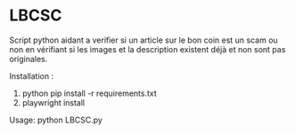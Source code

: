 # LBCSC

Script python aidant a verifier si un article sur le bon coin est un scam ou non en vérifiant si les images et la description existent déjà et non sont pas originales.


Installation :
1) python pip install -r requirements.txt
2) playwright install


Usage:
python LBCSC.py
